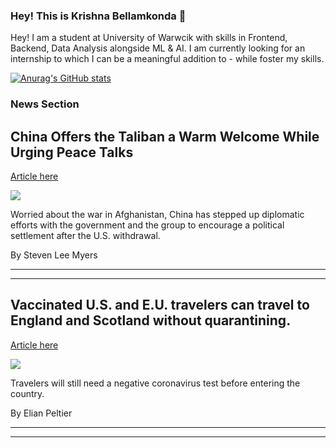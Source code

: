 ### Hey! This is Krishna Bellamkonda 👋

Hey! I am a student at University of Warwcik with skills in Frontend, Backend, Data Analysis alongside ML & AI. I am currently looking for an internship to which I can be a meaningful addition to - while foster my skills.   

[![Anurag's GitHub stats](https://github-readme-stats.vercel.app/api?username=KrishnaBellamkonda)](https://github.com/KrishnaBellamkonda/github-readme-stats)

### News Section 
China Offers the Taliban a Warm Welcome While Urging Peace Talks
----------------------------------------------------------------

[Article here](https://www.nytimes.com/2021/07/28/world/asia/china-taliban-afghanistan.html)

[![](https://static01.nyt.com/images/2021/07/28/world/28China-Taliban/merlin_191814846_972ec593-0c90-4ba6-b64b-1da1b657376c-superJumbo.jpg)](https://www.nytimes.com/2021/07/28/world/asia/china-taliban-afghanistan.html)

Worried about the war in Afghanistan, China has stepped up diplomatic efforts with the government and the group to encourage a political settlement after the U.S. withdrawal.

By Steven Lee Myers

* * *

* * *

Vaccinated U.S. and E.U. travelers can travel to England and Scotland without quarantining.
-------------------------------------------------------------------------------------------

[Article here](https://www.nytimes.com/2021/07/28/world/uk-travel-quarantine.html)

[![](https://static01.nyt.com/images/2021/07/28/world/28virus-briefing-uk-travel/28virus-briefing-uk-travel-superJumbo.jpg)](https://www.nytimes.com/2021/07/28/world/uk-travel-quarantine.html)

Travelers will still need a negative coronavirus test before entering the country.

By Elian Peltier

* * *

* * *
